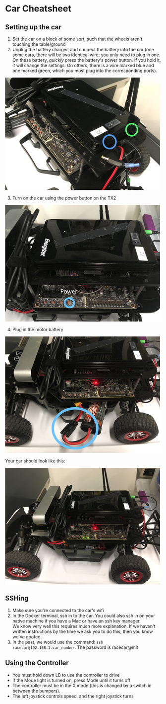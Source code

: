 # Car Cheatsheet

## Setting up the car
1. Set the car on a block of some sort, such that the wheels aren't touching the table/ground
2. Unplug the battery charger, and connect the battery into the car (one some cars, there will be two identical wire; you only need to plug in one. On these battery, *quickly* press the battery's power button. If you hold it, it will change the settings. On others, there is a wire marked blue and one marked green, which you must plug into the corresponding ports).

![](img/CarEPower.jpg)
 
3. Turn on the car using the power button on the TX2

![](img/CarPower.jpg)

4. Plug in the motor battery

![](img/CarTPower.jpg) 

Your car should look like this:

![](img/CarFinal.jpg)

## SSHing
1. Make sure you're connected to the car's wifi
2. In the Docker terminal, ssh in to the car. You could also ssh in on your native machine if you have a Mac or have an ssh key manager.  
 We know very well this requires much more explanation. If we haven't written instructions by the time we ask you to do this, then you know we've goofed.
3. In the past, we would use the command: `ssh racecar@192.168.1.car_number`. The password is racecar@mit

## Using the Controller
* You must hold down LB to use the controller to drive
* If the Mode light is turned on, press Mode until it turns off
* The controller must be in the X mode (this is changed by a switch in between the bumpers).
* The left joystick controls speed, and the right joystick turns
